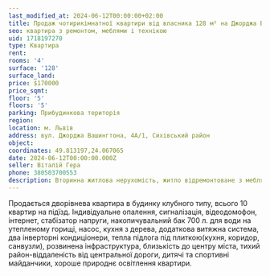 ```yaml
---
last_modified_at: 2024-06-12T00:00:00+02:00
title: Продаж чотирикімнатної квартири від власника 128 м² на Джорджа Вашингтона
seo: квартира з ремонтом, меблями і технікою
uid: 1718197270
type: Квартира
rent:
rooms: '4'
surface: '128'
surface_land:
price: $170000
price_sqmt:
floor: '5'
floors: '5'
parking: Прибудинкова територія
region:
location: м. Львів
address: вул. Джорджа Вашингтона, 4А/1, Сихівський район
object:
coordinates: 49.813197,24.067065
date: 2024-06-12T00:00:00.000Z
seller: Віталій Гера
phone: 380503700553
description: Вторинна житлова нерухомість, житло відремонтоване з меблями і технікою, придатне і готове для проживання
---
```


Продається дворівнева квартира в будинку клубного типу, всього 10 квартир на підїзд. Індивідуальне опалення, сигналізація, відеодомофон, інтернет, стабізатор напруги, накопичувальний бак 700 л. для води на утепленому горищі, насос, кухня з дерева, додаткова витяжна система, два інверторні кондиціонери, тепла підлога під плиткою(кухня, коридор, санвузли), розвинена інфраструктура, близькість до центру міста, тихий район-віддаленість від центральної дороги, дитячі та спортивні майданчики, хороше природнє освітлення квартири.
